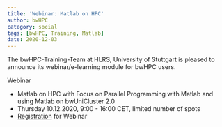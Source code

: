 ```yaml
---
title: 'Webinar: Matlab on HPC'
author: bwHPC
category: social
tags: [bwHPC, Training, Matlab]
date: 2020-12-03
---
```


The bwHPC-Training-Team at HLRS, University of Stuttgart is pleased to announce its webinar/e-learning module for bwHPC users.

Webinar
- Matlab on HPC with Focus on Parallel Programming with Matlab and using Matlab on bwUniCluster 2.0
- Thursday 10.12.2020, 9:00 - 16:00 CET, limited number of spots
- [Registration](https://training.bwhpc.de/ilias/goto.php?target=crs_502&client_id=bwhpc) for Webinar